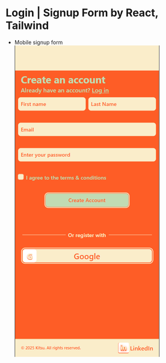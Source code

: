 # Login | Signup Form by React, Tailwind

* Mobile signup form
![Mobile Signup Form](./src/assets/demo/mobilesignupform.png)
